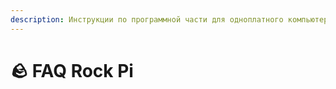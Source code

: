 ```yaml
---
description: Инструкции по программной части для одноплатного компьютера Rock Pi
---
```


# 🪨 FAQ Rock Pi

